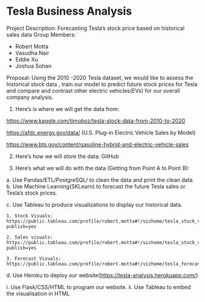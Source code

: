 # Tesla Business Analysis
Project Description: Forecasting Tesla’s stock price based on historical sales data
Group Members:
- Robert Motta
- Vasudha Nair
- Eddie Xu
- Joshua Sohan

Proposal:
Using the 2010 -2020 Tesla dataset, we would like to assess the historical stock data , train our model to predict future stock prices for Tesla and compare and contrast other electric vehicles(EVs) for our overall company analysis.

1. Here’s is where we will get the data from:

https://www.kaggle.com/timoboz/tesla-stock-data-from-2010-to-2020

https://afdc.energy.gov/data/ (U.S. Plug-in Electric Vehicle Sales by Model)

https://www.bts.gov/content/gasoline-hybrid-and-electric-vehicle-sales

2. Here’s how we will store the data:
GitHub

3. Here’s what we will do with the data (Getting from Point A to Point B):

a. Use Pandas/ETL/PostgreSQL/ to clean the data and print the clean data
b. Use Machine Learning(SKLearn) to forecast the future Tesla sales or Tesla’s stock prices.

c. Use Tableau to produce visualizations to display our historical data.

    1. Stock Visuals: https://public.tableau.com/profile/robert.motta#!/vizhome/tesla_stock_viz/TeslaStockData?publish=yes

    2. Sales visuals: https://public.tableau.com/profile/robert.motta#!/vizhome/tesla_stock_viz/TeslaStockData?publish=yes

    3. Forecast Visuals: https://public.tableau.com/profile/robert.motta#!/vizhome/tesla_forecast/StockForecast


d. Use Heroku to deploy our website(https://tesla-analysis.herokuapp.com/)

i. Use Flask/CSS/HTML to program our website.
ii. Use Tableau to embed the visualisation in HTML

